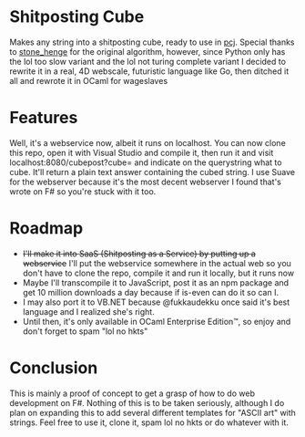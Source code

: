 # Shitposting Cube
Makes any string into a shitposting cube, ready to use in [pcj](https://www.reddit.com/r/programmingcirclejerk/). Special thanks to [stone_henge](https://www.reddit.com/r/programmingcirclejerk/comments/8axnso/in_go_the_programmer_is_encouraged_to_handle/dx5hzj9/) for the original algorithm, however, since Python only has the lol too slow variant and the lol not turing complete variant I decided to rewrite it in a real, 4D webscale, futuristic language like Go, then ditched it all and rewrote it in OCaml for wageslaves

# Features
Well, it's a webservice now, albeit it runs on localhost. You can now clone this repo, open it with Visual Studio and compile it, then run it and visit localhost:8080/cubepost?cube= and indicate on the querystring what to cube. It'll return a plain text answer containing the cubed string. I use Suave for the webserver because it's the most decent webserver I found that's wrote on F# so you're stuck with it too. 

# Roadmap
 * ~~I'll make it into SaaS (Shitposting as a Service) by putting up a webservice~~ I'll put the webservice somewhere in the actual web so you don't have to clone the repo, compile it and run it locally, but it runs now
 * Maybe I'll transcompile it to JavaScript, post it as an npm package and get 10 million downloads a day because if is-even can do it so can I.
 * I may also port it to VB.NET because @fukkaudekku once said it's best language and I realized she's right.
 * Until then, it's only available in OCaml Enterprise Edition&trade;, so enjoy and don't forget to spam "lol no hkts"

# Conclusion
This is mainly a proof of concept to get a grasp of how to do web development on F#. Nothing of this is to be taken seriously, although I do plan on expanding this to add several different templates for "ASCII art" with strings. Feel free to use it, clone it, spam lol no hkts or do whatever with it.
